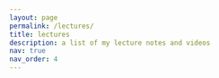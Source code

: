 ```yaml
---
layout: page
permalink: /lectures/
title: lectures
description: a list of my lecture notes and videos
nav: true
nav_order: 4
---
```

